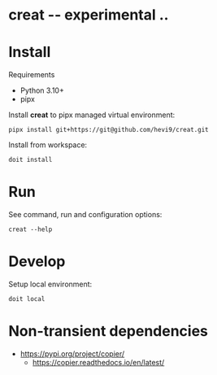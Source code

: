 # creat -- experimental ..

# Install

Requirements

* Python 3.10+
* pipx

Install **creat** to pipx managed virtual environment:

```shell
pipx install git+https://git@github.com/hevi9/creat.git
```

Install from workspace:

```shell
doit install
```

# Run

See command, run and configuration options:

```shell
creat --help
```

# Develop

Setup local environment:

```shell
doit local
```

# Non-transient dependencies

* https://pypi.org/project/copier/
    * https://copier.readthedocs.io/en/latest/
